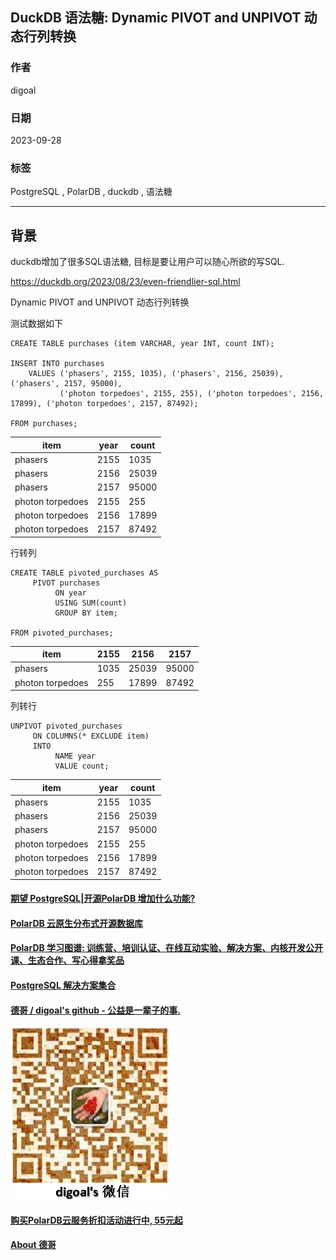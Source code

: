## DuckDB 语法糖: Dynamic PIVOT and UNPIVOT 动态行列转换       
                                                                    
### 作者                                                                    
digoal                                                                    
                                                                    
### 日期                                                                    
2023-09-28                                                                   
                                                                    
### 标签                                                                    
PostgreSQL , PolarDB , duckdb , 语法糖                         
                                                                    
----                                                                    
                                                                    
## 背景                     
duckdb增加了很多SQL语法糖, 目标是要让用户可以随心所欲的写SQL.                       
                
https://duckdb.org/2023/08/23/even-friendlier-sql.html                
                  
Dynamic PIVOT and UNPIVOT 动态行列转换       
        
测试数据如下  
```  
CREATE TABLE purchases (item VARCHAR, year INT, count INT);  
  
INSERT INTO purchases  
    VALUES ('phasers', 2155, 1035), ('phasers', 2156, 25039), ('phasers', 2157, 95000),  
           ('photon torpedoes', 2155, 255), ('photon torpedoes', 2156, 17899), ('photon torpedoes', 2157, 87492);  
  
FROM purchases;  
```  
  
item	|year	|count  
---|---|---  
phasers	|2155	|1035  
phasers	|2156	|25039  
phasers	|2157	|95000  
photon torpedoes	|2155	|255  
photon torpedoes	|2156	|17899  
photon torpedoes	|2157	|87492  
  
行转列  
  
```  
CREATE TABLE pivoted_purchases AS  
     PIVOT purchases   
          ON year   
          USING SUM(count)   
          GROUP BY item;  
  
FROM pivoted_purchases;  
```  
  
  
item	|2155	|2156	|2157  
---|---|---|---  
phasers|	1035|	25039|	95000  
photon torpedoes|	255|	17899|	87492  
  
列转行  
  
```  
UNPIVOT pivoted_purchases  
     ON COLUMNS(* EXCLUDE item)  
     INTO  
          NAME year  
          VALUE count;  
```  
  
  
item	|year	|count  
---|---|---  
phasers	|2155	|1035  
phasers	|2156	|25039  
phasers	|2157	|95000  
photon torpedoes	|2155	|255  
photon torpedoes	|2156	|17899  
photon torpedoes	|2157	|87492  
  
  
  
#### [期望 PostgreSQL|开源PolarDB 增加什么功能?](https://github.com/digoal/blog/issues/76 "269ac3d1c492e938c0191101c7238216")
  
  
#### [PolarDB 云原生分布式开源数据库](https://github.com/ApsaraDB "57258f76c37864c6e6d23383d05714ea")
  
  
#### [PolarDB 学习图谱: 训练营、培训认证、在线互动实验、解决方案、内核开发公开课、生态合作、写心得拿奖品](https://www.aliyun.com/database/openpolardb/activity "8642f60e04ed0c814bf9cb9677976bd4")
  
  
#### [PostgreSQL 解决方案集合](../201706/20170601_02.md "40cff096e9ed7122c512b35d8561d9c8")
  
  
#### [德哥 / digoal's github - 公益是一辈子的事.](https://github.com/digoal/blog/blob/master/README.md "22709685feb7cab07d30f30387f0a9ae")
  
  
![digoal's wechat](../pic/digoal_weixin.jpg "f7ad92eeba24523fd47a6e1a0e691b59")
  
  
#### [购买PolarDB云服务折扣活动进行中, 55元起](https://www.aliyun.com/activity/new/polardb-yunparter?userCode=bsb3t4al "e0495c413bedacabb75ff1e880be465a")
  
  
#### [About 德哥](https://github.com/digoal/blog/blob/master/me/readme.md "a37735981e7704886ffd590565582dd0")
  
